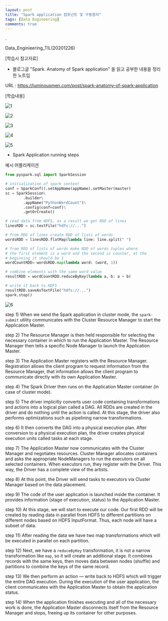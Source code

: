 ```yaml
---
layout: post
title: "Spark application 컴포넌트 및 구동원리"
tags: [Data Engineering]
comments: true
---
```


.

Data_Enginieering_TIL(20201226)

[학습시 참고자료]

- 블로그글 "Spark. Anatomy of Spark application" 을 읽고 공부한 내용을 정리한 노트임

URL : https://luminousmen.com/post/spark-anatomy-of-spark-application

[학습내용]

![1](https://user-images.githubusercontent.com/41605276/103148100-7ef09400-479f-11eb-89d9-a346b644a915.jpg)

![2](https://user-images.githubusercontent.com/41605276/103148102-86b03880-479f-11eb-8231-4aabec31677d.jpg)

![3](https://user-images.githubusercontent.com/41605276/103148104-8ca61980-479f-11eb-86d6-49d1e4cfb2b7.jpg)

![4](https://user-images.githubusercontent.com/41605276/103148107-93cd2780-479f-11eb-9b3b-61f3f033f962.jpg)

![5](https://user-images.githubusercontent.com/41605276/103148113-9af43580-479f-11eb-9c06-2d7f7839b74e.jpg)

- Spark Application running steps

예시 어플리케이션


```python
from pyspark.sql import SparkSession

# initialization of spark context
conf = SparkConf().setAppName(appName).setMaster(master) 
sc = SparkSession\
        .builder\
        .appName("PythonWordCount")\
        .config(conf=conf)\
        .getOrCreate()

# read data from HDFS, as a result we get RDD of lines
linesRDD = sc.textFile("hdfs://...")

# from RDD of lines create RDD of lists of words 
wordsRDD = linesRDD.flatMap(lambda line: line.split(" ")

# from RDD of lists of words make RDD of words tuples where 
# the first element is a word and the second is counter, at the
# beginning it should be 1
wordCountRDD= wordsRDD.map(lambda word: (word, 1))

# combine elements with the same word value
resultRDD = wordCountRDD.reduceByKey(lambda a, b: a + b)

# write it back to HDFS
resultRDD.saveAsTextFile("hdfs://...")
spark.stop()
```

![6](https://user-images.githubusercontent.com/41605276/103148115-a0ea1680-479f-11eb-958d-64a874b8e500.jpg)

step 1) When we send the Spark application in cluster mode, the `spark-submit` utility communicates with the Cluster Resource Manager to start the Application Master.

step 2) The Resource Manager is then held responsible for selecting the necessary container in which to run the Application Master. The Resource Manager then tells a specific Node Manager to launch the Application Master.

step 3) The Application Master registers with the Resource Manager. Registration allows the client program to request information from the Resource Manager, that information allows the client program to communicate directly with its own Application Master.

step 4) The Spark Driver then runs on the Application Master container (in case of cluster mode).

step 5) The driver implicitly converts user code containing transformations and actions into a logical plan called a DAG. All RDDs are created in the driver and do nothing until the action is called. At this stage, the driver also performs optimizations such as pipelining narrow transformations.

step 6) It then converts the DAG into a physical execution plan. After conversion to a physical execution plan, the driver creates physical execution units called tasks at each stage.

step 7) The Application Master now communicates with the Cluster Manager and negotiates resources. Cluster Manager allocates containers and asks the appropriate NodeManagers to run the executors on all selected containers. When executors run, they register with the Driver. This way, the Driver has a complete view of the artists.

step 8) At this point, the Driver will send tasks to executors via Cluster Manager based on the data placement.

step 9) The code of the user application is launched inside the container. It provides information (stage of execution, status) to the Application Master. 

step 10) At this stage, we will start to execute our code. Our first RDD will be created by reading data in parallel from HDFS to different partitions on different nodes based on HDFS InputFormat. Thus, each node will have a subset of data.

step 11) After reading the data we have two map transformations which will be executed in parallel on each partition.

step 12) Next, we have a `reduceByKey` transformation, it is not a narrow transformation like `map`, so it will create an additional stage. It combines records with the same keys, then moves data between nodes (shuffle) and partitions to combine the keys of the same record.

step 13) We then perform an action — write back to HDFS which will trigger the entire DAG execution. During the execution of the user application, the client communicates with the Application Master to obtain the application status.

step 14) When the application finishes executing and all of the necessary work is done, the Application Master disconnects itself from the Resource Manager and stops, freeing up its container for other purposes.
